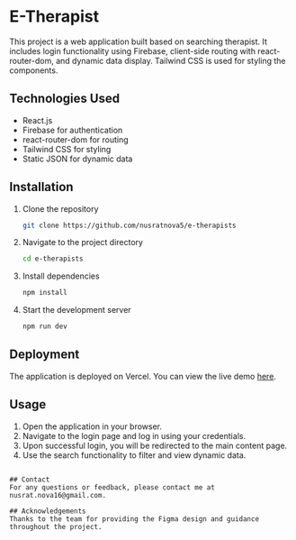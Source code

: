 # E-Therapist

This project is a web application built based on searching therapist. It includes login functionality using Firebase, client-side routing with react-router-dom, and dynamic data display. Tailwind CSS is used for styling the components.

## Technologies Used
- React.js
- Firebase for authentication
- react-router-dom for routing
- Tailwind CSS for styling
- Static JSON for dynamic data

## Installation

1. Clone the repository
    ```sh
    git clone https://github.com/nusratnova5/e-therapists
    ```

2. Navigate to the project directory
    ```sh
    cd e-therapists
    ```

3. Install dependencies
    ```sh
    npm install
    ```

5. Start the development server
    ```sh
    npm run dev
    ```

## Deployment
The application is deployed on Vercel. You can view the live demo [here](https://e-therapist.vercel.app).

## Usage
1. Open the application in your browser.
2. Navigate to the login page and log in using your credentials.
3. Upon successful login, you will be redirected to the main content page.
4. Use the search functionality to filter and view dynamic data.
```

## Contact
For any questions or feedback, please contact me at nusrat.nova16@gmail.com.

## Acknowledgements
Thanks to the team for providing the Figma design and guidance throughout the project.

